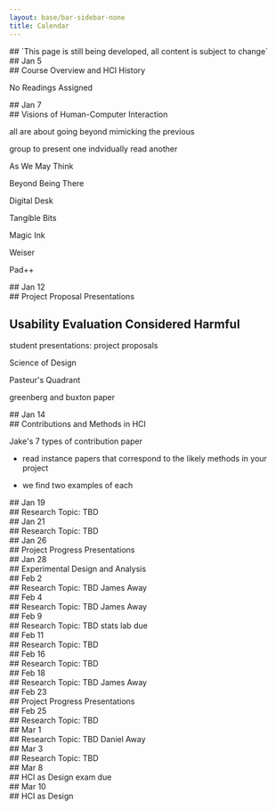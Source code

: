 ```yaml
---
layout: base/bar-sidebar-none
title: Calendar
---
```


<html>
<div class="calendar">

<!----------------------------------------------------------------------------->

<div class="row"><div class="col-xs-12" markdown="block">
## `This page is still being developed, all content is subject to change`
</div></div>

<!----------------------------------------------------------------------------->

<div class="row">
<div class="col-md-2" markdown="block">
## Jan 5
</div>
<div class="col-md-10" markdown="block">
## Course Overview and HCI History

No Readings Assigned

</div>
</div>

<!----------------------------------------------------------------------------->

<div class="row">
<div class="col-md-2" markdown="block">
## Jan 7
</div>
<div class="col-md-10" markdown="block">
## Visions of Human-Computer Interaction

all are about going beyond mimicking the previous

group to present one
  indvidually read another

As We May Think

Beyond Being There

Digital Desk

Tangible Bits

Magic Ink

Weiser

Pad++

</div>
</div>

<!----------------------------------------------------------------------------->

<div class="row">
<div class="col-md-2" markdown="block">
## Jan 12
</div>
<div class="col-md-10" markdown="block">
## Project Proposal Presentations

## Usability Evaluation Considered Harmful

student presentations: project proposals

Science of Design

Pasteur's Quadrant

greenberg and buxton paper

</div>
</div>

<!----------------------------------------------------------------------------->

<div class="row">
<div class="col-md-2" markdown="block">
## Jan 14
</div>
<div class="col-md-10" markdown="block">
## Contributions and Methods in HCI

Jake's 7 types of contribution paper

- read instance papers that correspond to the likely methods in your project

- we find two examples of each

</div>
</div>

<!----------------------------------------------------------------------------->

<div class="row">
<div class="col-md-2" markdown="block">
## Jan 19
</div>
<div class="col-md-10" markdown="block">
## Research Topic: TBD
</div>
</div>

<!----------------------------------------------------------------------------->

<div class="row">
<div class="col-md-2" markdown="block">
## Jan 21
</div>
<div class="col-md-10" markdown="block">
## Research Topic: TBD
</div>
</div>

<!----------------------------------------------------------------------------->

<div class="row">
<div class="col-md-2" markdown="block">
## Jan 26
</div>
<div class="col-md-10" markdown="block">
## Project Progress Presentations
</div>
</div>

<!----------------------------------------------------------------------------->

<div class="row">
<div class="col-md-2" markdown="block">
## Jan 28
</div>
<div class="col-md-10" markdown="block">
## Experimental Design and Analysis
</div>
</div>

<!----------------------------------------------------------------------------->

<div class="row">
<div class="col-md-2" markdown="block">
## Feb 2
</div>
<div class="col-md-10" markdown="block">
## Research Topic: TBD
James Away
</div>
</div>

<!----------------------------------------------------------------------------->

<div class="row">
<div class="col-md-2" markdown="block">
## Feb 4
</div>
<div class="col-md-10" markdown="block">
## Research Topic: TBD
James Away
</div>
</div>

<!----------------------------------------------------------------------------->

<div class="row">
<div class="col-md-2" markdown="block">
## Feb 9
</div>
<div class="col-md-10" markdown="block">
## Research Topic: TBD
stats lab due
</div>
</div>

<!----------------------------------------------------------------------------->

<div class="row">
<div class="col-md-2" markdown="block">
## Feb 11
</div>
<div class="col-md-10" markdown="block">
## Research Topic: TBD
</div>
</div>

<!----------------------------------------------------------------------------->

<div class="row">
<div class="col-md-2" markdown="block">
## Feb 16
</div>
<div class="col-md-10" markdown="block">
## Research Topic: TBD
</div>
</div>

<!----------------------------------------------------------------------------->

<div class="row">
<div class="col-md-2" markdown="block">
## Feb 18
</div>
<div class="col-md-10" markdown="block">
## Research Topic: TBD
James Away
</div>
</div>

<!----------------------------------------------------------------------------->

<div class="row">
<div class="col-md-2" markdown="block">
## Feb 23
</div>
<div class="col-md-10" markdown="block">
## Project Progress Presentations
</div>
</div>

<!----------------------------------------------------------------------------->

<div class="row">
<div class="col-md-2" markdown="block">
## Feb 25
</div>
<div class="col-md-10" markdown="block">
## Research Topic: TBD
</div>
</div>

<!----------------------------------------------------------------------------->

<div class="row">
<div class="col-md-2" markdown="block">
## Mar 1
</div>
<div class="col-md-10" markdown="block">
## Research Topic: TBD
Daniel Away
</div>
</div>

<!----------------------------------------------------------------------------->

<div class="row">
<div class="col-md-2" markdown="block">
## Mar 3
</div>
<div class="col-md-10" markdown="block">
## Research Topic: TBD
</div>
</div>

<!----------------------------------------------------------------------------->

<div class="row">
<div class="col-md-2" markdown="block">
## Mar 8
</div>
<div class="col-md-10" markdown="block">
## HCI as Design
exam due
</div>
</div>

<!----------------------------------------------------------------------------->

<div class="row">
<div class="col-md-2" markdown="block">
## Mar 10
</div>
<div class="col-md-10" markdown="block">
## HCI as Design
</div>
</div>

<!----------------------------------------------------------------------------->

</div>
</html>

